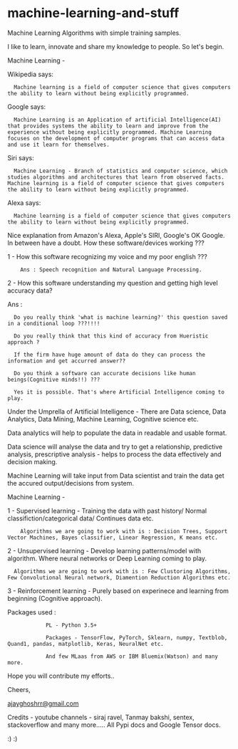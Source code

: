# machine-learning-and-stuff
Machine Learning Algorithms with simple training samples.

I like to learn, innovate and share my knowledge to people. So let's begin.

Machine Learning -

Wikipedia says: 

      Machine learning is a field of computer science that gives computers the ability to learn without being explicitly programmed.

Google says:

      Machine Learning is an Application of artificial Intelligence(AI) that provides systems the ability to learn and improve from the experience without being explicitly programmed. Machine Learning focuses on the development of computer programs that can access data and use it learn for themselves.

Siri says: 
      
      Machine Learning - Branch of statistics and computer science, which studies algorithms and architectures that learn from observed facts. Machine learning is a field of computer science that gives computers the ability to learn without being explicitly programmed.

Alexa says: 
      
      Machine learning is a field of computer science that gives computers the ability to learn without being explicitly programmed.

Nice explanation from Amazon's Alexa, Apple's SIRI, Google's OK Google.
In between have a doubt. How these software/devices working ???


1 - How this software recognizing my voice and my poor english ??? 


        Ans : Speech recognition and Natural Language Processing.


2 - How this software understanding my question and getting high level accuracy data?


Ans : 

      Do you really think 'what is machine learning?' this question saved in a conditional loop ???!!!!

      Do you really think that this kind of accuracy from Hueristic approach ?
      
      If the firm have huge amount of data do they can process the information and get accurred answer??
      
      Do you think a software can accurate decisions like human beings(Cognitive minds!!) ???
      
      Yes it is possible. That's where Artificial Intelligence coming to play.
      
Under the Umprella of Artificial Intelligence - There are Data science, Data Analytics, Data Mining, Machine Learning, Cognitive science etc.

Data analytics will help to populate the data in readable and usable format.

Data science will analyse the data and try to get a relationship, predictive analysis, prescriptive analysis - helps to process the data effectively and decision making.

Machine Learning will take input from Data scientist and train the data get the accured output/decisions from system.

Machine Learning - 

1 - Supervised learning  - Training the data with past history/ Normal classifiction/categorical data/ Continues data etc.

        Algorithms we are going to work with is : Decision Trees, Support Vector Machines, Bayes classifier, Linear Regression, K means etc.

2 - Unsupervised learning - Develop learning patterns/model with algorithm. Where neural networks or Deep Learning coming to play.

      Algorithms we are going to work with is : Few Clustoring Algorithms, Few Convolutional Neural network, Diamention Reduction Algorithms etc.

3 - Reinforcement learning - Purely based on experinece and learning from beginning (Cognitive approach).


Packages used : 

                PL - Python 3.5+
                
                Packages - TensorFlow, PyTorch, Sklearn, numpy, Textblob, Quand1, pandas, matplotlib, Keras, NeuralNet etc.
                
                And few MLaas from AWS or IBM Bluemix(Watson) and many more.
                
           
                
 Hope you will contribute my efforts..
 
 Cheers,
 
 ajayghoshrr@gmail.com 
 
 Credits - youtube channels - siraj ravel, Tanmay bakshi, sentex, stackoverflow and many more.....
 All Pypi docs and Google Tensor docs.
 
:) :)
